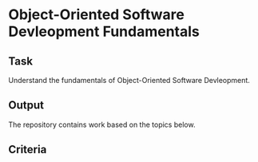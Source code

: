 # Object-Oriented Software Devleopment Fundamentals
## Task
Understand the fundamentals of Object-Oriented Software Devleopment.

## Output
The repository contains work based on the topics below.

## Criteria
